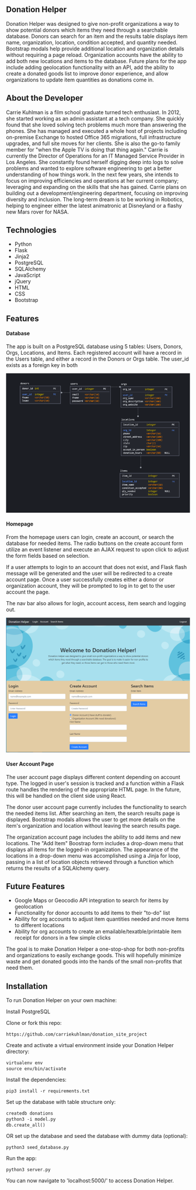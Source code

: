 ## Donation Helper
Donation Helper was designed to give non-profit organizations a way to show potential donors which items they need through a searchable database.  Donors can search for an item and the results table displays item name, organization, location, condition accepted, and quantity needed. Bootstrap modals help provide additional location and organization details without requiring a page reload. Organization accounts have the ability to add both new locations and items to the database. Future plans for the app include adding geolocation functionality with an API, add the ability to create a donated goods list to improve donor experience, and allow organizations to update item quantities as donations come in.

## About the Developer
Carrie Kuhlman is a film school graduate turned tech enthusiast. In 2012, she started working as an admin assistant at a tech company. She quickly found that she loved solving tech problems much more than answering the phones. She has managed and executed a whole host of projects including on-premise Exchange to hosted Office 365 migrations, full  infrastructure upgrades, and full site moves for her clients. She is also the go-to family member for "when the Apple TV is doing that thing again." Carrie is currently the Director of Operations for an IT Managed Service Provider in Los Angeles. She constantly found herself digging deep into logs to solve problems and wanted to explore software engineering to get a better understanding of how things work. In the next few years, she intends to focus on improving efficiencies and operations at her current company; leveraging and expanding on the skills that she has gained. Carrie plans on building out a development/engineering department, focusing on improving diversity and inclusion. The long-term dream is to be working in Robotics, helping to engineer either the latest animatronic at Disneyland or a flashy new Mars rover for NASA.

## Technologies
* Python
* Flask
* Jinja2
* PostgreSQL
* SQLAlchemy
* JavaScript
* jQuery
* HTML
* CSS
* Bootstrap

## Features

#### Database

The app is built on a PostgreSQL database using 5 tables: Users, Donors, Orgs, Locations, and Items. Each registered account will have a record in the Users table, and either a record in the Donors or Orgs table. The user_id exists as a foreign key in both 

![alt text](https://github.com/carriekuhlman/donation_site_project/blob/main/static/img/data_model.png "Donation Helper Data Model")

#### Homepage

From the homepage users can login, create an account, or search the database for needed items. The radio buttons on the create account form utilize an event listener and execute an AJAX request to upon click to adjust the form fields based on selection. 

If a user attempts to login to an account that does not exist, and Flask flash message will be generated and the user will be redirected to a create account page. 
Once a user successfully creates either a donor or organization account, they will be prompted to log in to get to the user account the page. 

The nav bar also allows for login, account access, item search and logging out.

![alt text](https://github.com/carriekuhlman/donation_site_project/blob/main/static/img/homepage.png "Donation Helper Homepage")

#### User Account Page

The user account page displays different content depending on account type. The logged in user's session is tracked and a function within a Flask route handles the rendering of the appropriate HTML page. In the future, this will be handled on the client side using React. 

The donor user account page currently includes the functionality to search the needed items list. After searching an item, the search results page is displayed. Bootstrap modals allows the user to get more details on the item's organization and location without leaving the search results page. 

The organization account page includes the ability to add items and new locations. The "Add Item" Boostrap form includes a drop-down menu that displays all items for the logged-in organization. The appearance of the locations in a drop-down menu was accomplished using a Jinja for loop, passing in a list of location objects retrieved through a function which returns the results of a SQLAlchemy query.

## Future Features

* Google Maps or Geocodio API integration to search for items by geolocation
* Functionality for donor accounts to add items to their "to-do" list
* Ability for org accounts to adjust item quantities needed and move items to different locations
* Ability for org accounts to create an emailable/texatble/printable item receipt for donors in a few simple clicks

The goal is to make Donation Helper a one-stop-shop for both non-profits and organizations to easily exchange goods. This will hopefully minimize waste and get donated goods into the hands of the small non-profits that need them.

## Installation
To run Donation Helper on your own machine:

Install PostgreSQL

Clone or fork this repo:
```
https://github.com/carriekuhlman/donation_site_project
```
Create and activate a virtual environment inside your Donation Helper directory:
```
virtualenv env
source env/bin/activate
```

Install the dependencies:
```
pip3 install -r requirements.txt
```
Set up the database with table structure only:

```
createdb donations
python3 -i model.py
db.create_all()
```

OR set up the database and seed the database with dummy data (optional):

```
python3 seed_database.py
```

Run the app:

```
python3 server.py
```

You can now navigate to 'localhost:5000/' to access Donation Helper.
